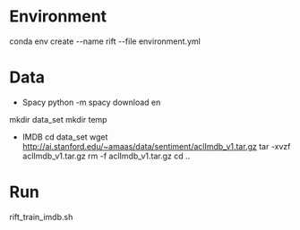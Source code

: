 # Environment

conda env create --name rift --file environment.yml

# Data

- Spacy
python -m spacy download en

mkdir data_set
mkdir temp

- IMDB
cd data_set
wget http://ai.stanford.edu/~amaas/data/sentiment/aclImdb_v1.tar.gz
tar -xvzf aclImdb_v1.tar.gz
rm -f aclImdb_v1.tar.gz
cd ..

# Run

rift_train_imdb.sh
